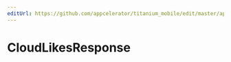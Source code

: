 ```yaml
---
editUrl: https://github.com/appcelerator/titanium_mobile/edit/master/apidoc/Modules/Cloud/Likes/Likes.yml
---
```

# CloudLikesResponse

<TypeHeader/>

<ApiDocs/>
